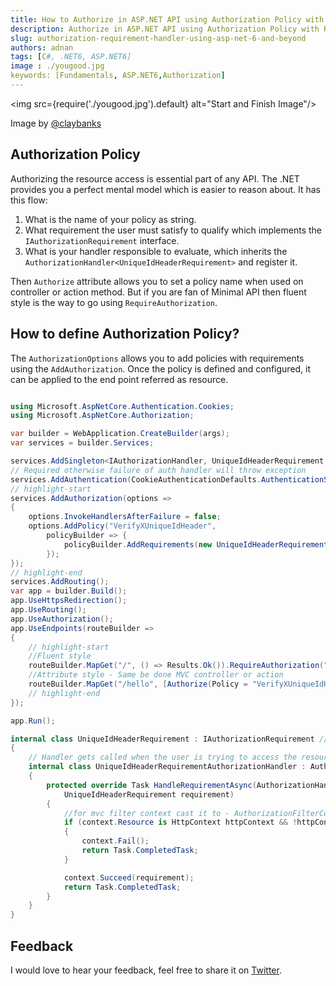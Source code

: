 ```yaml
---
title: How to Authorize in ASP.NET API using Authorization Policy with Requirements and Handler
description: Authorize in ASP.NET API using Authorization Policy with Requirements and Handler
slug: authorization-requirement-handler-using-asp-net-6-and-beyond 
authors: adnan 
tags: [C#, .NET6, ASP.NET6]
image : ./yougood.jpg
keywords: [Fundamentals, ASP.NET6,Authorization]
---
```

<head>

<meta property="og:image:width" content="1200"/>
<meta property="og:image:height" content="670"/>  
<meta name="twitter:creator" content="@madnan_rafiq" />
<meta name="twitter:title" content="How to Authorize in ASP.NET API using Authorization Policy with Requirements and Handler" />
<meta name="twitter:description" content="Authorize in ASP.NET API using Authorization Policy with Requirements and Handler" />
</head>

<img src={require('./yougood.jpg').default} alt="Start and Finish Image"/>

Image by [@claybanks](https://unsplash.com/@claybanks)

## Authorization Policy
Authorizing the resource access is essential part of any API. The .NET provides you a perfect mental model which is easier to reason about. It has this flow:
1. What is the name of your policy as string. 
2. What requirement the user must satisfy to qualify which implements the `IAuthorizationRequirement` interface.
3. What is your handler responsible to evaluate, which inherits the `AuthorizationHandler<UniqueIdHeaderRequirement>` and register it.

Then `Authorize` attribute allows you to set a policy name when used on controller or action method. 
But if you are fan of Minimal API then fluent style is the way to go using `RequireAuthorization`.


<!--truncate-->

## How to define Authorization Policy?
The `AuthorizationOptions` allows you to add policies with requirements using the `AddAuthorization`. 
Once the policy is defined and configured, it can be applied to the end point referred as resource.

~~~csharp title="Authorize using a Policy to verify that http header exists"

using Microsoft.AspNetCore.Authentication.Cookies;
using Microsoft.AspNetCore.Authorization;

var builder = WebApplication.CreateBuilder(args);
var services = builder.Services;

services.AddSingleton<IAuthorizationHandler, UniqueIdHeaderRequirement.UniqueIdHeaderRequirementAuthorizationHandler>();
// Required otherwise failure of auth handler will throw exception
services.AddAuthentication(CookieAuthenticationDefaults.AuthenticationScheme).AddCookie();
// highlight-start
services.AddAuthorization(options =>
{
    options.InvokeHandlersAfterFailure = false;
    options.AddPolicy("VerifyXUniqueIdHeader",
        policyBuilder => { 
            policyBuilder.AddRequirements(new UniqueIdHeaderRequirement()); 
        });
});
// highlight-end
services.AddRouting();
var app = builder.Build();
app.UseHttpsRedirection();
app.UseRouting();
app.UseAuthorization();
app.UseEndpoints(routeBuilder =>
{
    // highlight-start
    //Fluent style
    routeBuilder.MapGet("/", () => Results.Ok()).RequireAuthorization("VerifyXUniqueIdHeader");
    //Attribute style - Same be done MVC controller or action
    routeBuilder.MapGet("/hello", [Authorize(Policy = "VerifyXUniqueIdHeader")]() => Results.Ok());
    // highlight-end
});

app.Run();

internal class UniqueIdHeaderRequirement : IAuthorizationRequirement //IAuthorizationRequirement is a marker interface 
{
    // Handler gets called when the user is trying to access the resource. 
    internal class UniqueIdHeaderRequirementAuthorizationHandler : AuthorizationHandler<UniqueIdHeaderRequirement>
    {
        protected override Task HandleRequirementAsync(AuthorizationHandlerContext context,
            UniqueIdHeaderRequirement requirement)
        {
            //for mvc filter context cast it to - AuthorizationFilterContext
            if (context.Resource is HttpContext httpContext && !httpContext.Request.Headers.ContainsKey("x-unique-id"))
            {
                context.Fail();
                return Task.CompletedTask;
            }

            context.Succeed(requirement);
            return Task.CompletedTask;
        }
    }
}

~~~

## Feedback
I would love to hear your feedback, feel free to share it on [Twitter](https://twitter.com/madnan_rafiq). 

